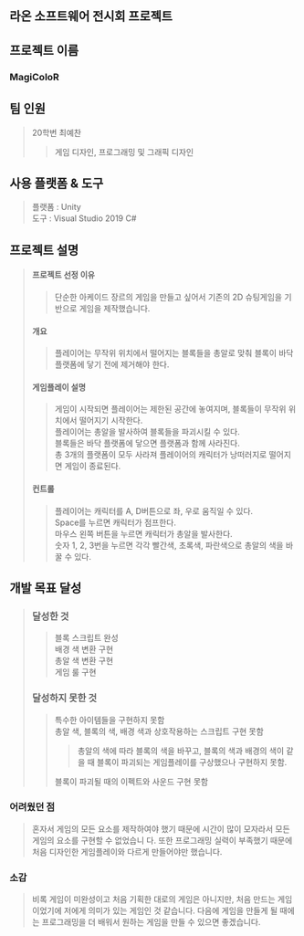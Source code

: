## 라온 소프트웨어 전시회 프로젝트
## 프로젝트 이름
### MagiColoR
## 팀 인원
> 20학번 최예찬
> > 게임 디자인, 프로그래밍 및 그래픽 디자인
## 사용 플랫폼 & 도구
> 플랫폼 : Unity <br>
> 도구 : Visual Studio 2019 C#
## 프로젝트 설명
> #### 프로젝트 선정 이유
> > 단순한 아케이드 장르의 게임을 만들고 싶어서 기존의 2D 슈팅게임을 기반으로 게임을 제작했습니다.
> #### 개요
> > 플레이어는 무작위 위치에서 떨어지는 블록들을 총알로 맞춰 블록이 바닥 플랫폼에 닿기 전에 제거해야 한다.
> #### 게임플레이 설명
> > 게임이 시작되면 플레이어는 제한된 공간에 놓여지며, 블록들이 무작위 위치에서 떨어지기 시작한다.<br>
> > 플레이어는 총알을 발사하여 블록들을 파괴시킬 수 있다.<br>
> > 블록들은 바닥 플랫폼에 닿으면 플랫폼과 함께 사라진다.<br>
> > 총 3개의 플랫폼이 모두 사라져 플레이어의 캐릭터가 낭떠러지로 떨어지면 게임이 종료된다.
> #### 컨트롤
> > 플레이어는 캐릭터를 A, D버튼으로 좌, 우로 움직일 수 있다.<br>
> > Space를 누르면 캐릭터가 점프한다.<br>
> > 마우스 왼쪽 버튼을 누르면 캐릭터가 총알을 발사한다.<br>
> > 숫자 1, 2, 3번을 누르면 각각 빨간색, 초록색, 파란색으로 총알의 색을 바꿀 수 있다.<br>
## 개발 목표 달성
> ### 달성한 것
> > 블록 스크립트 완성<br>
> > 배경 색 변환 구현<br>
> > 총알 색 변환 구현<br>
> > 게임 룰 구현 <br>
> ### 달성하지 못한 것
> > 특수한 아이템들을 구현하지 못함<br>
> > 총알 색, 블록의 색, 배경 색과 상호작용하는 스크립트 구현 못함
> > > 총알의 색에 따라 블록의 색을 바꾸고, 블록의 색과 배경의 색이 같을 때 블록이 파괴되는 게임플레이를 구상했으나 구현하지 못함.<br>
> >
> > 블록이 파괴될 때의 이펙트와 사운드 구현 못함

### 어려웠던 점
> 혼자서 게임의 모든 요소를 제작하여야 했기 때문에 시간이 많이 모자라서 모든 게임의 요소를 구현할 수 없었습니 
> 다. 또한 프로그래밍 실력이 부족했기 때문에 처음 디자인한 게임플레이와 다르게 만들어야만 했습니다.
### 소감
> 비록 게임이 미완성이고 처음 기획한 대로의 게임은 아니지만, 처음 만드는 게임이었기에 저에게 의미가 있는 게임인 것 같습니다. 다음에 게임을 만들게 될 때에는 프로그래밍을 더 배워서 원하는 게임을 만들 수 있으면 좋겠습니다.

